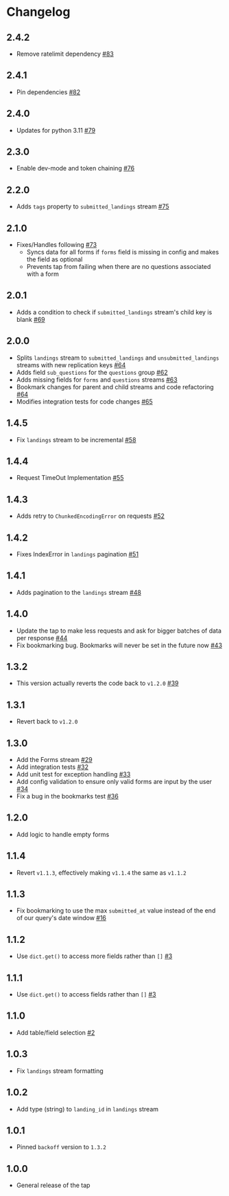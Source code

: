 # Changelog

## 2.4.2
  * Remove ratelimit dependency [#83](https://github.com/singer-io/tap-typeform/pull/83)

## 2.4.1
  * Pin dependencies [#82](https://github.com/singer-io/tap-typeform/pull/82)

## 2.4.0
  * Updates for python 3.11 [#79](https://github.com/singer-io/tap-typeform/pull/79)

## 2.3.0
  * Enable dev-mode and token chaining [#76](https://github.com/singer-io/tap-typeform/pull/76)

## 2.2.0
  * Adds `tags` property to `submitted_landings` stream [#75](https://github.com/singer-io/tap-typeform/pull/75)

## 2.1.0
  * Fixes/Handles following [#73](https://github.com/singer-io/tap-typeform/pull/73)
    * Syncs data for all forms if `forms` field is missing in config and makes the field as optional
    * Prevents tap from failing when there are no questions associated with a form

## 2.0.1
  * Adds a condition to check if `submitted_landings` stream's child key is blank [#69](https://github.com/singer-io/tap-typeform/pull/69)

## 2.0.0
  * Splits `landings` stream to `submitted_landings` and `unsubmitted_landings` streams with new replication keys [#64](https://github.com/singer-io/tap-typeform/pull/64)
  * Adds field `sub_questions` for the `questions` group [#62](https://github.com/singer-io/tap-typeform/pull/62)
  * Adds missing fields for `forms` and `questions` streams [#63](https://github.com/singer-io/tap-typeform/pull/63)
  * Bookmark changes for parent and child streams and code refactoring [#64](https://github.com/singer-io/tap-typeform/pull/64)
  * Modifies integration tests for code changes [#65](https://github.com/singer-io/tap-typeform/pull/65)

## 1.4.5
  * Fix `landings` stream to be incremental [#58](https://github.com/singer-io/tap-typeform/pull/58)

## 1.4.4
  * Request TimeOut Implementation [#55](https://github.com/singer-io/tap-typeform/pull/55)

## 1.4.3
  * Adds retry to `ChunkedEncodingError` on requests [#52](https://github.com/singer-io/tap-typeform/pull/52)

## 1.4.2
  * Fixes IndexError in `landings` pagination [#51](https://github.com/singer-io/tap-typeform/pull/51)

## 1.4.1
  * Adds pagination to the `landings` stream [#48](https://github.com/singer-io/tap-typeform/pull/48)

## 1.4.0
  * Update the tap to make less requests and ask for bigger batches of data per response [#44](https://github.com/singer-io/tap-typeform/pull/44)
  * Fix bookmarking bug. Bookmarks will never be set in the future now [#43](https://github.com/singer-io/tap-typeform/pull/43)

## 1.3.2
  * This version actually reverts the code back to `v1.2.0` [#39](https://github.com/singer-io/tap-typeform/pull/39)

## 1.3.1
  * Revert back to `v1.2.0`

## 1.3.0
  * Add the Forms stream [#29](https://github.com/singer-io/tap-typeform/pull/29)
  * Add integration tests [#32](https://github.com/singer-io/tap-typeform/pull/32)
  * Add unit test for exception handling [#33](https://github.com/singer-io/tap-typeform/pull/33)
  * Add config validation to ensure only valid forms are input by the user [#34](https://github.com/singer-io/tap-typeform/pull/34)
  * Fix a bug in the bookmarks test [#36](https://github.com/singer-io/tap-typeform/pull/36)

## 1.2.0
  * Add logic to handle empty forms

## 1.1.4
  * Revert `v1.1.3`, effectively making `v1.1.4` the same as `v1.1.2`

## 1.1.3
  * Fix bookmarking to use the max `submitted_at` value instead of the end
    of our query's date window [#16](https://github.com/singer-io/tap-typeform/pull/16)

## 1.1.2
  * Use `dict.get()` to access more fields rather than `[]` [#3](https://github.com/singer-io/tap-typeform/pull/5)

## 1.1.1
  * Use `dict.get()` to access fields rather than `[]` [#3](https://github.com/singer-io/tap-typeform/pull/3)

## 1.1.0
  * Add table/field selection [#2](https://github.com/singer-io/tap-typeform/pull/2)

## 1.0.3
  * Fix `landings` stream formatting

## 1.0.2
  * Add type (string) to `landing_id` in `landings` stream

## 1.0.1
  * Pinned `backoff` version to `1.3.2`

## 1.0.0
  * General release of the tap

